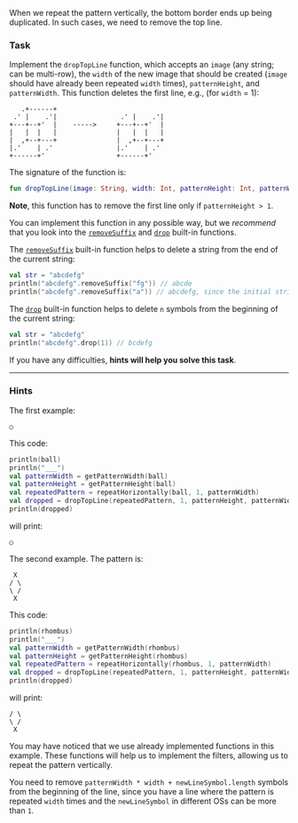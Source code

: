 When we repeat the pattern vertically, the bottom border ends up being duplicated. 
In such cases, we need to remove the top line.

### Task

Implement the `dropTopLine` function, which accepts an `image` (any string; can be multi-row), 
the `width` of the new image that should be created (`image` should have already been repeated `width` times),
`patternHeight`, and `patternWidth`. This function deletes the first line,
e.g., (for `width` = 1):
```text
   .+------+                 
 .' |    .'|                .' |    .'|
+---+--+'  |    ----->     +---+--+'  |
|   |  |   |               |   |  |   |
|  ,+--+---+               |  ,+--+---+
|.'    | .'                |.'    | .' 
+------+'                  +------+'
```


<div class="hint" title="Click me to see the new signature of the getPatternHeight function">

The signature of the function is:
```kotlin
fun dropTopLine(image: String, width: Int, patternHeight: Int, patternWidth: Int): String
```
</div>

**Note**, this function has to remove the first line only if `patternHeight > 1`. 

You can implement this function in any possible way, but we _recommend_ that you look into the [`removeSuffix`](https://kotlinlang.org/api/latest/jvm/stdlib/kotlin.text/remove-suffix.html) and [`drop`](https://kotlinlang.org/api/latest/jvm/stdlib/kotlin.text/drop.html) built-in functions.

<div class="Hint" title="Click me to learn more about the removeSuffix built-in function">

The [`removeSuffix`](https://kotlinlang.org/api/latest/jvm/stdlib/kotlin.text/remove-suffix.html) built-in function helps
to delete a string from the end of the current string:
```kotlin
val str = "abcdefg"
println("abcdefg".removeSuffix("fg")) // abcde
println("abcdefg".removeSuffix("a")) // abcdefg, since the initial string does not end with "a"
```
</div>

<div class="Hint" title="Click me to learn more about the `drop` built-in function">

The [`drop`](https://kotlinlang.org/api/latest/jvm/stdlib/kotlin.text/drop.html) built-in function helps
to delete `n` symbols from the beginning of the current string:
```kotlin
val str = "abcdefg"
println("abcdefg".drop(1)) // bcdefg
```
</div>

If you have any difficulties, **hints will help you solve this task**.

----

### Hints

<div class="hint" title="Click me to see several examples of how the dropTopLine function should work">

The first example:
```text
○
```
This code:
```kotlin
println(ball)
println("___")
val patternWidth = getPatternWidth(ball)
val patternHeight = getPatternHeight(ball)
val repeatedPattern = repeatHorizontally(ball, 1, patternWidth)
val dropped = dropTopLine(repeatedPattern, 1, patternHeight, patternWidth)
println(dropped)
```
will print:
```text
○
```

The second example. The pattern is:
```text
 X
/ \
\ /
 X
```
This code:
```kotlin
println(rhombus)
println("___")
val patternWidth = getPatternWidth(rhombus)
val patternHeight = getPatternHeight(rhombus)
val repeatedPattern = repeatHorizontally(rhombus, 1, patternWidth)
val dropped = dropTopLine(repeatedPattern, 1, patternHeight, patternWidth)
println(dropped)
```
will print:
```text
/ \
\ /
 X 
```
You may have noticed that we use already implemented functions in this example. 
These functions will help us to implement the filters, allowing us to repeat the pattern vertically.

</div>

<div class="hint" title="Click me to learn how to calculate the number of symbols to drop">

You need to remove `patternWidth * width + newLineSymbol.length` symbols from the beginning of the line, since
you have a line where the pattern is repeated `width` times and the `newLineSymbol` in different OSs can be more than `1`.
</div>
